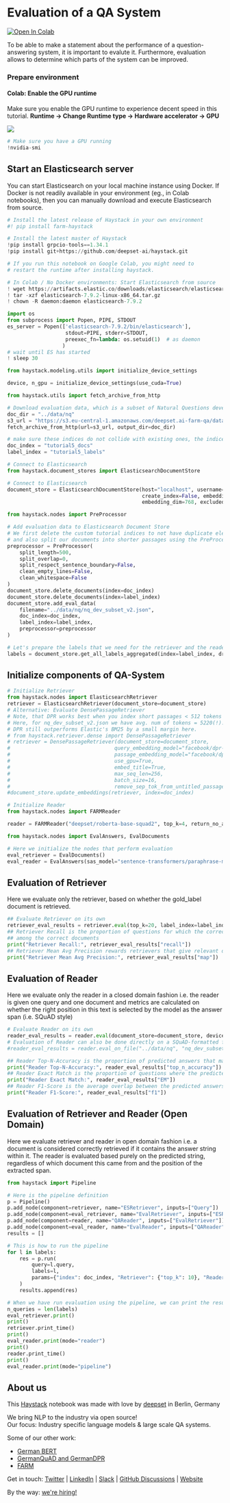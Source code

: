 <!---
title: "Tutorial 5"
metaTitle: "Evaluation of a QA System"
metaDescription: ""
slug: "/docs/tutorial5"
date: "2020-09-03"
id: "tutorial5md"
--->

# Evaluation of a QA System

[![Open In Colab](https://colab.research.google.com/assets/colab-badge.svg)](https://colab.research.google.com/github/deepset-ai/haystack/blob/master/tutorials/Tutorial5_Evaluation.ipynb)

To be able to make a statement about the performance of a question-answering system, it is important to evalute it. Furthermore, evaluation allows to determine which parts of the system can be improved.

### Prepare environment

#### Colab: Enable the GPU runtime
Make sure you enable the GPU runtime to experience decent speed in this tutorial.
**Runtime -> Change Runtime type -> Hardware accelerator -> GPU**

<img src="https://raw.githubusercontent.com/deepset-ai/haystack/master/docs/_src/img/colab_gpu_runtime.jpg">


```python
# Make sure you have a GPU running
!nvidia-smi
```

## Start an Elasticsearch server
You can start Elasticsearch on your local machine instance using Docker. If Docker is not readily available in your environment (eg., in Colab notebooks), then you can manually download and execute Elasticsearch from source.


```python
# Install the latest release of Haystack in your own environment 
#! pip install farm-haystack

# Install the latest master of Haystack
!pip install grpcio-tools==1.34.1
!pip install git+https://github.com/deepset-ai/haystack.git

# If you run this notebook on Google Colab, you might need to
# restart the runtime after installing haystack.
```


```python
# In Colab / No Docker environments: Start Elasticsearch from source
! wget https://artifacts.elastic.co/downloads/elasticsearch/elasticsearch-7.9.2-linux-x86_64.tar.gz -q
! tar -xzf elasticsearch-7.9.2-linux-x86_64.tar.gz
! chown -R daemon:daemon elasticsearch-7.9.2

import os
from subprocess import Popen, PIPE, STDOUT
es_server = Popen(['elasticsearch-7.9.2/bin/elasticsearch'],
                   stdout=PIPE, stderr=STDOUT,
                   preexec_fn=lambda: os.setuid(1)  # as daemon
                  )
# wait until ES has started
! sleep 30
```


```python
from haystack.modeling.utils import initialize_device_settings

device, n_gpu = initialize_device_settings(use_cuda=True)
```


```python
from haystack.utils import fetch_archive_from_http

# Download evaluation data, which is a subset of Natural Questions development set containing 50 documents
doc_dir = "../data/nq"
s3_url = "https://s3.eu-central-1.amazonaws.com/deepset.ai-farm-qa/datasets/nq_dev_subset_v2.json.zip"
fetch_archive_from_http(url=s3_url, output_dir=doc_dir)
```


```python
# make sure these indices do not collide with existing ones, the indices will be wiped clean before data is inserted
doc_index = "tutorial5_docs"
label_index = "tutorial5_labels"
```


```python
# Connect to Elasticsearch
from haystack.document_stores import ElasticsearchDocumentStore

# Connect to Elasticsearch
document_store = ElasticsearchDocumentStore(host="localhost", username="", password="", index="document",
                                            create_index=False, embedding_field="emb",
                                            embedding_dim=768, excluded_meta_data=["emb"])
```


```python
from haystack.nodes import PreProcessor

# Add evaluation data to Elasticsearch Document Store
# We first delete the custom tutorial indices to not have duplicate elements
# and also split our documents into shorter passages using the PreProcessor
preprocessor = PreProcessor(
    split_length=500,
    split_overlap=0,
    split_respect_sentence_boundary=False,
    clean_empty_lines=False,
    clean_whitespace=False
)
document_store.delete_documents(index=doc_index)
document_store.delete_documents(index=label_index)
document_store.add_eval_data(
    filename="../data/nq/nq_dev_subset_v2.json",
    doc_index=doc_index,
    label_index=label_index,
    preprocessor=preprocessor
)

# Let's prepare the labels that we need for the retriever and the reader
labels = document_store.get_all_labels_aggregated(index=label_index, drop_negative_labels=True, drop_no_answers=False)
```

## Initialize components of QA-System


```python
# Initialize Retriever
from haystack.nodes import ElasticsearchRetriever
retriever = ElasticsearchRetriever(document_store=document_store)
# Alternative: Evaluate DensePassageRetriever
# Note, that DPR works best when you index short passages < 512 tokens as only those tokens will be used for the embedding.
# Here, for nq_dev_subset_v2.json we have avg. num of tokens = 5220(!).
# DPR still outperforms Elastic's BM25 by a small margin here.
# from haystack.retriever.dense import DensePassageRetriever
# retriever = DensePassageRetriever(document_store=document_store,
#                                  query_embedding_model="facebook/dpr-question_encoder-single-nq-base",
#                                  passage_embedding_model="facebook/dpr-ctx_encoder-single-nq-base",
#                                  use_gpu=True,
#                                  embed_title=True,
#                                  max_seq_len=256,
#                                  batch_size=16,
#                                  remove_sep_tok_from_untitled_passages=True)
#document_store.update_embeddings(retriever, index=doc_index)
```


```python
# Initialize Reader
from haystack.nodes import FARMReader

reader = FARMReader("deepset/roberta-base-squad2", top_k=4, return_no_answer=True)

```


```python
from haystack.nodes import EvalAnswers, EvalDocuments

# Here we initialize the nodes that perform evaluation
eval_retriever = EvalDocuments()
eval_reader = EvalAnswers(sas_model="sentence-transformers/paraphrase-multilingual-mpnet-base-v2")
```

## Evaluation of Retriever
Here we evaluate only the retriever, based on whether the gold_label document is retrieved.


```python
## Evaluate Retriever on its own
retriever_eval_results = retriever.eval(top_k=20, label_index=label_index, doc_index=doc_index)
## Retriever Recall is the proportion of questions for which the correct document containing the answer is
## among the correct documents
print("Retriever Recall:", retriever_eval_results["recall"])
## Retriever Mean Avg Precision rewards retrievers that give relevant documents a higher rank
print("Retriever Mean Avg Precision:", retriever_eval_results["map"])
```

## Evaluation of Reader
Here we evaluate only the reader in a closed domain fashion i.e. the reader is given one query
and one document and metrics are calculated on whether the right position in this text is selected by
the model as the answer span (i.e. SQuAD style)


```python
# Evaluate Reader on its own
reader_eval_results = reader.eval(document_store=document_store, device=device, label_index=label_index, doc_index=doc_index)
# Evaluation of Reader can also be done directly on a SQuAD-formatted file without passing the data to Elasticsearch
#reader_eval_results = reader.eval_on_file("../data/nq", "nq_dev_subset_v2.json", device=device)

## Reader Top-N-Accuracy is the proportion of predicted answers that match with their corresponding correct answer
print("Reader Top-N-Accuracy:", reader_eval_results["top_n_accuracy"])
## Reader Exact Match is the proportion of questions where the predicted answer is exactly the same as the correct answer
print("Reader Exact Match:", reader_eval_results["EM"])
## Reader F1-Score is the average overlap between the predicted answers and the correct answers
print("Reader F1-Score:", reader_eval_results["f1"])
```

## Evaluation of Retriever and Reader (Open Domain)
Here we evaluate retriever and reader in open domain fashion i.e. a document is considered
correctly retrieved if it contains the answer string within it. The reader is evaluated based purely on the
predicted string, regardless of which document this came from and the position of the extracted span.


```python
from haystack import Pipeline

# Here is the pipeline definition
p = Pipeline()
p.add_node(component=retriever, name="ESRetriever", inputs=["Query"])
p.add_node(component=eval_retriever, name="EvalRetriever", inputs=["ESRetriever"])
p.add_node(component=reader, name="QAReader", inputs=["EvalRetriever"])
p.add_node(component=eval_reader, name="EvalReader", inputs=["QAReader"])
results = []
```


```python
# This is how to run the pipeline
for l in labels:
    res = p.run(
        query=l.query,
        labels=l,
        params={"index": doc_index, "Retriever": {"top_k": 10}, "Reader": {"top_k": 5}},
    )
    results.append(res)
```


```python
# When we have run evaluation using the pipeline, we can print the results
n_queries = len(labels)
eval_retriever.print()
print()
retriever.print_time()
print()
eval_reader.print(mode="reader")
print()
reader.print_time()
print()
eval_reader.print(mode="pipeline")
```

## About us

This [Haystack](https://github.com/deepset-ai/haystack/) notebook was made with love by [deepset](https://deepset.ai/) in Berlin, Germany

We bring NLP to the industry via open source!  
Our focus: Industry specific language models & large scale QA systems.  
  
Some of our other work: 
- [German BERT](https://deepset.ai/german-bert)
- [GermanQuAD and GermanDPR](https://deepset.ai/germanquad)
- [FARM](https://github.com/deepset-ai/FARM)

Get in touch:
[Twitter](https://twitter.com/deepset_ai) | [LinkedIn](https://www.linkedin.com/company/deepset-ai/) | [Slack](https://haystack.deepset.ai/community/join) | [GitHub Discussions](https://github.com/deepset-ai/haystack/discussions) | [Website](https://deepset.ai)

By the way: [we're hiring!](https://www.deepset.ai/jobs)
